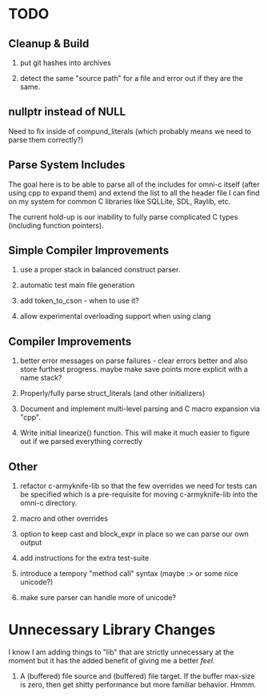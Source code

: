# TODO

## Cleanup & Build

1. put git hashes into archives

1. detect the same "source path" for a file and error out if they are
the same.

## nullptr instead of NULL

Need to fix inside of compund_literals (which probably means we need
to parse them correctly?)

## Parse System Includes

The goal here is to be able to parse all of the includes for omni-c
itself (after using cpp to expand them) and extend the list to all the
header file I can find on my system for common C libraries like
SQLLite, SDL, Raylib, etc.

The current hold-up is our inability to fully parse complicated C
types (including function pointers).

## Simple Compiler Improvements

1. use a proper stack in balanced construct parser.

1. automatic test main file generation

1. add token_to_cson - when to use it?

1. allow experimental overloading support when using clang

## Compiler Improvements

1. better error messages on parse failures - clear errors better and
   also store furthest progress. maybe make save points more explicit
   with a name stack?

1. Properly/fully parse struct_literals (and other initializers)

1. Document and implement multi-level parsing and C macro expansion
   via "cpp".

1. Write initial linearize() function. This will make it much easier
   to figure out if we parsed everything correctly

## Other

1. refactor c-armyknife-lib so that the few overrides we need for
   tests can be specified which is a pre-requisite for moving
   c-armyknife-lib into the omni-c directory.

1. macro and other overrides

1. option to keep cast and block_expr in place so we can parse our own
   output

1. add instructions for the extra test-suite

1. introduce a tempory "method call" syntax (maybe :> or some nice
   unicode?)

1. make sure parser can handle more of unicode?

# Unnecessary Library Changes

I know I am adding things to "lib" that are strictly unnecessary at
the moment but it has the added benefit of giving me a better
<i>feel</i>.

1. A (buffered) file source and (buffered) file target. If the buffer
   max-size is zero, then get shitty performance but more familiar
   behavior. Hmmm.
